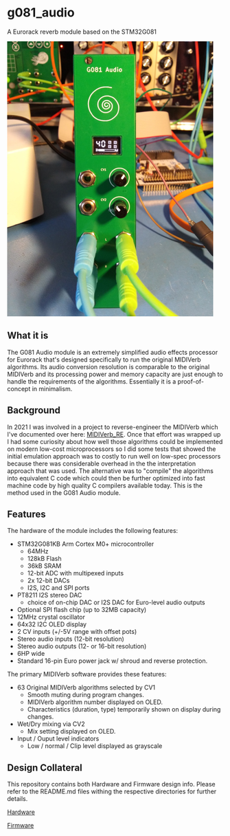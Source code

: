 # g081_audio

A Eurorack reverb module based on the STM32G081

![](./img/g081_audio_front.jpg)

## What it is

The G081 Audio module is an extremely simplified audio effects processor for Eurorack that's designed specifically to run the original MIDIVerb algorithms. Its audio conversion resolution is comparable to the original MIDIVerb and its processing power and memory capacity are just enough to handle the requirements of the algorithms. Essentially it is a proof-of-concept in minimalism.

## Background

In 2021 I was involved in a project to reverse-engineer the MIDIVerb which I've documented over here: [MIDIVerb_RE](https://github.com/emeb/MIDIVerb_RE). Once that effort was wrapped up I had some curiosity about how well those algorithms could be implemented on modern low-cost microprocessors so I did some tests that showed the initial emulation approach was to costly to run well on low-spec processors because there was considerable overhead in the the interpretation approach that was used. The alternative was to "compile" the algorithms into equivalent C code which could then be further optimized into fast machine code by high quality C compilers available today. This is the method used in the G081 Audio module.

## Features

The hardware of the module includes the following features:

- STM32G081KB Arm Cortex M0+ microcontroller
  - 64MHz
  - 128kB Flash
  - 36kB SRAM
  - 12-bit ADC with multipexed inputs
  - 2x 12-bit DACs
  - I2S, I2C and SPI ports
- PT8211 I2S stereo DAC
  - choice of on-chip DAC or I2S DAC for Euro-level audio outputs 
- Optional SPI flash chip (up to 32MB capacity)
- 12MHz crystal oscillator
- 64x32 I2C OLED display
- 2 CV inputs (+/-5V range with offset pots)
- Stereo audio inputs (12-bit resolution)
- Stereo audio outputs (12- or 16-bit resolution)
- 6HP wide
- Standard 16-pin Euro power jack w/ shroud and reverse protection.

The primary MIDIVerb software provides these features:

- 63 Original MIDIVerb algorithms selected by CV1
  - Smooth muting during program changes.
  - MIDIVerb algorithm number displayed on OLED.
  - Characteristics (duration, type) temporarily shown on display during changes.
- Wet/Dry mixing via CV2
  - Mix setting displayed on OLED.
- Input / Ouput level indicators
  - Low / normal / Clip level displayed as grayscale

## Design Collateral

This repository contains both Hardware and Firmware design info. Please refer to the README.md files withing the respective directories for further details.

[Hardware](./Hardware/README.md)

[Firmware](./Firmware/README.md)



